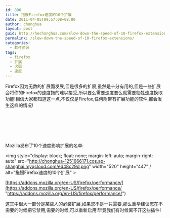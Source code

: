 ```yaml
---
id: 806
title: 拖慢Firefox速度的10个扩展
date: 2011-04-05T09:57:08+08:00
author: chonghua
layout: post
guid: http://hechonghua.com/slow-down-the-speed-of-10-firefox-extensions/
permalink: /slow-down-the-speed-of-10-firefox-extensions/
categories:
  - 软件资源
tags:
  - firefox
  - 扩展
  - 火狐
  - 速度
---
```

Firefox因为无数的扩展而发展,但是很多的扩展,虽然是十分有用的,但是一些扩展会将你的Firefox的速度拖的难以接受,所以要么需要速度要么就需要牺牲速度换取功能!相信大家都知道这一点,不仅仅是Firefox,任何附带有扩展功能的软件,都会发生这样的情况!

&#160;

&#160;

&#160;

<!--more-->

Mozilla发布了10个速度影响扩展的名单:

<img style="display: block; float: none; margin-left: auto; margin-right: auto" src="http://chonghua-1251666171.cos.ap-shanghai.myqcloud.com/ed48c29d.png" width="520" height="447" / alt="拖慢Firefox速度的10个扩展" > 

[https://addons.mozilla.org/en-US/firefox/performance/](https://addons.mozilla.org/en-US/firefox/performance/ "https://addons.mozilla.org/en-US/firefox/performance/")

这其中很大一部分是某些人的必装扩展,如果您不是一只需要,那么重华建议您在不需要的时候把它禁用,需要的时候,可以重新启用!毕竟我们有时候离不开这些插件!